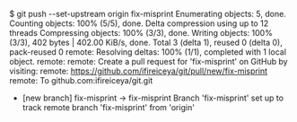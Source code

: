 $ git push --set-upstream origin fix-misprint
Enumerating objects: 5, done.
Counting objects: 100% (5/5), done.
Delta compression using up to 12 threads
Compressing objects: 100% (3/3), done.
Writing objects: 100% (3/3), 402 bytes | 402.00 KiB/s, done.
Total 3 (delta 1), reused 0 (delta 0), pack-reused 0
remote: Resolving deltas: 100% (1/1), completed with 1 local object.
remote:
remote: Create a pull request for 'fix-misprint' on GitHub by visiting:
remote:      https://github.com/ifireiceya/git/pull/new/fix-misprint
remote:
To github.com:ifireiceya/git.git
 * [new branch]      fix-misprint -> fix-misprint
Branch 'fix-misprint' set up to track remote branch 'fix-misprint' from 'origin'
